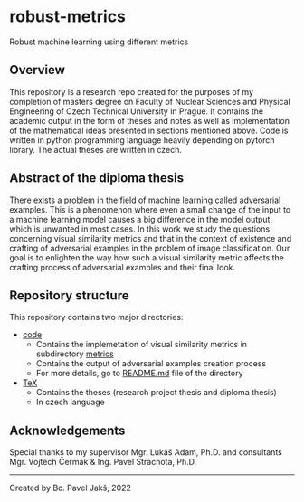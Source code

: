 # robust-metrics

Robust machine learning using different metrics

## Overview

This repository is a research repo
created for the purposes of my completion of masters degree on Faculty of Nuclear Sciences and Physical Engineering
of Czech Technical University in Prague.
It contains the academic output in the form of theses and notes
as well as implementation of the mathematical ideas presented in sections mentioned above.
Code is written in python programming language heavily depending on pytorch library.
The actual theses are written in czech.

## Abstract of the diploma thesis

There exists a problem in the field of machine learning called adversarial examples.
This is a phenomenon where even a small change of the input to a machine learning model
causes a big difference in the model output, which is unwanted in most cases.
In this work we study the questions concerning visual similarity metrics
and that in the context of existence and crafting of adversarial examples in the problem of image classification.
Our goal is to enlighten the way how such a visual similarity metric affects
the crafting process of adversarial examples and their final look.

## Repository structure

This repository contains two major directories:

- [code](./code)
  - Contains the implemetation of visual similarity metrics in subdirectory [metrics](./code/metrics)
  - Contains the output of adversarial examples creation process
  - For more details, go to [README.md](./code/README.md) file of the directory
- [TeX](./TeX)
  - Contains the theses (research project thesis and diploma thesis)
  - In czech language

## Acknowledgements

Special thanks to my supervisor Mgr. Lukáš Adam, Ph.D. and consultants Mgr. Vojtěch Čermák & Ing. Pavel Strachota, Ph.D.

---

Created by Bc. Pavel Jakš, 2022
